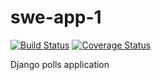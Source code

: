 # swe-app-1

[![Build Status](https://app.travis-ci.com/kravisankaran/swe-app-1.svg?branch=main)](https://app.travis-ci.com/kravisankaran/swe-app-1)
[![Coverage Status](https://coveralls.io/repos/github/kravisankaran/swe-app-1/badge.svg?branch=main)](https://coveralls.io/github/kravisankaran/swe-app-1?branch=main)

Django polls application
